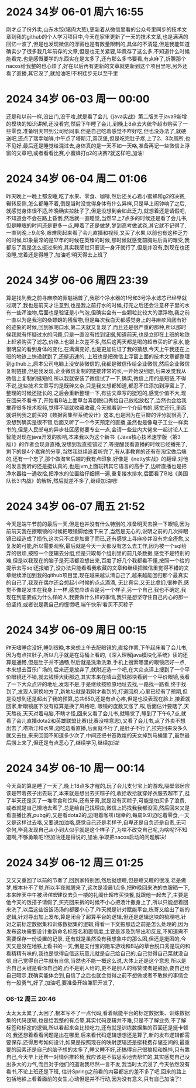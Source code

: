 # 2024 34岁 06-01 周六 16:55
刚才点了份外卖,山东水饺(猪肉大葱),更新着从微信里看的公众号里同步的技术文章到我的github的个人学习项目中,今天在家里更新了一天的技术文章,也是满满的回忆一波了,但是也发现微信的浮窗也是有数量限制的,具体的不清楚,但是我能知道确实少了很多我几年前存的文章,但是也无关紧要,毕竟存了这么多,不知道什么时候能看完,也是感慨要学的东西实在是太多了,还有那么多书要看,有点麻了,折腾那个nacos给我整的也心烦了,好在以后再有更新的文章就更新到这个项目里吧,另外还看了直播,其它没了,就加油吧!不积跬步无以至千里
# 2024 34岁 06-03 周一 00:00
还是和以前一样,没出门,没干啥,就是看了会儿《java实战》第二版关于java9新增的模块的知识讲解,还没看完,然后下午睡了会儿,到晚上8点去大统华超市购买了一些零食,准备明天带到公司给同事,但是自己吃着感觉不咋好吃,但也没办法了,就硬送吧,还点了瑞幸咖啡,中午点了塔斯汀,双汉堡,但是吃完肚子疼,上了2、3次厕所,也不见好,最后还是睡觉给混过去,身体真的是一天不如一天咯,准备再记一些微信上浮窗的文章吧,或者看看比赛,小蜜蜂打g2的决赛?就这样吧,加油!
# 2024 34岁 06-04 周二 01:06
昨天晚上一晚上都没睡,吃了水果、零食、咖啡,然后还关心着小蜜蜂和g2的决赛,辗转反侧,怎么都睡不着,倒是当时没觉得身体有什么异样,只是早上闹钟响了之后,就感觉身体很不适,昨晚确实拉肚子了,但是没想到会如此乏力,就想着还是请假吧,不知道会不会在路上昏倒,然后就一直睡觉,当然早上7点多的时候还是看了会儿书,但是睡眠的时间还是更多一点,睡着了还是做梦,梦到高考做试卷,其它就不记得了,一直到晚上9点多,艰难爬起来看了会儿直播和视频,又买了水果,以前也有这种乏力的时候,印象最深的是17年的时候在英臻的时候,那时候就感觉前胸贴后背的难受,我都忘了我是怎么挺过来的,其实我感觉只要流一身汗就行了,但是并没有,到现在也还没睡,觉着还是得睡了,加油吧!明天得去上班了
# 2024 34岁 06-06 周四 23:39
算是找到我之前寻麻疹的罪魁祸首了,我那个净水器的1号和3号净水滤芯已经早就过期了,我也是前天才注意到,也是我之前打水的时候,打完之后还会注意杯子里的水有一些浑浊物,后面也是验证是小气泡,但确实会有一些颗粒比较大的漂浮物,我之前一直以为是我泡的桑螵蛸的残留物,但是每次我白天都感觉身上的寻麻疹风团有好的迹象的时候,回到家喝口水,第二天就又复现了,而且还是很严重的那种,所以那时候我就有怀疑过水的问题,只是一直没有找到证据,知道前天,也是立即在上班的地铁上赶紧购买了滤芯,价格上也跟上次差不多,然后这两天都是喝的超市买的矿泉水,能很明显的看到身体的变化,在满满变好,也是更加佐证了我的猜想,今天上午我还在上班的地铁上快递就到了,还挺迅速的,
上班也是把微信上浮窗上面的技术文章都整理到github上,原本公司电脑上没安装微信的,我都是微信传给企业微信,然后企业微信复制链接,但是我发现,企业微信复制的链接非常的长,一开始没细想,后来发觉我从微信上复制的挺短的,所以我就安装了微信试了一下,确实,微信上用的是短链,不得不说,这些技术文章写的是既碎又杂,只是我又想都知道,都忍不住添加到浮窗上了,整理的时候还挺长的,之后会重新整理一下,有些文章写的挺短的,感觉价值不大,现在回来不看书了,开始看B站上面草台喜剧脱口秀给自己放松放松了,当然也会给我推荐很多技术视频,觉得不错就收藏收藏,今天就看到一个介绍书的,感觉还行,里面就讲到我之前买的《数据密集型系统设计》这本,也是因为在豆瓣的评分就很高了,
没想到确实是很不错,后面又听了一个今天预定的直播,虽然也是像电子工业一样卖书的,但是人民邮电的异步社区感觉要专业一点,会请一些业内大佬来一起讨论人工智能对现在java开发的影响,本来我以为这个新书《Java核心技术速学版（第3版）》的作者会现身直播,没想到我直接错过了,等提醒我看直播的时候已经播完了,剩下的是4个嘉宾的分享,当然我继续追着听完了,有从事教育的还有在淘宝做后端的,还有一个忘了,那个做淘宝后端的我有点印象,好像是《netty实战》的翻译,对他的发言我听的还是挺认真的,也是jvm上面玩转其它语言的高手了,边听直播也是把净水器给一通收拾,把净水的位置给仔细擦一遍,重复接水排水,后面看了B站《美国队长3:内战》的解析,然后就差不多了,继续加油吧!
# 2024 34岁 06-07 周五 21:52
今天是端午节前的最后一天,但是也并没有什么特别的,准备明天去换一下眼镜,因为前前天我在擦眼镜的时候把眼镜脚给拽下来了,当然是无心的,说明之前的几次摔眼镜已经造成了损伤,这次只不过是加重了而已,还有感觉上寻麻疹并没有完全痊愈,又复发的可能,所以需要观察,最后就是今天一天都没有怎么去工作,因为被一个sql给弄的很烦,按照一个逻辑去分组,但是只取每个组别里的前几条数据,感觉不是特别的难,但是以我现在的脑子是死活都没想出来,百度了好几个我都看不懂,按照一个给的提示去写sql还报错了,没办法只能看看我收藏的文章和继续把微信里觉得不错的文章继续添加到我的github项目里,现在越来越认清自己了,越来越能回归那个最真实的自己了,我现在偶尔还会想起小时候的点点滴滴,
无比真实,又无比虚幻,很神奇,感觉不像是发生在我身上一样,感觉应该会是另一个样子,另一个自己,我也不确定,我现在到底要成为什么样的人,我要做什么样的事情,我只是想坚守住自己内心的那一份坚持,或者说是我自己的憧憬吧,端午快乐!看买不买粽子
# 2024 34岁 06-09 周日 00:15
昨天嗜睡症没好,睡到很晚,本来想上午去配眼镜的,直接作罢,下午起床看了会儿书,因为有点拉肚子,所以几乎就是在马桶上看的,《深入理解java模块化系统》读的还算是通畅,但是肚子并不通畅,然后就是洗漱洗漱,手机上搜索哪里的眼镜店好一点,本来想去百乐广场的,后来还是放弃了,就附近选一个吧,在大众点评上搜到了一个平价眼镜还不错,就去钱桥大街那边,其实本来在晴山蓝城那块看到一个平价眼镜,我看了一下大众点评的地址,发现不是,于是继续按照原地址去找,一路找一路看,终于找到了,发现人家换地方了,新地址就是我刚才看到的,打道回府,心里已经有了预期,但是没想到还是超出了我的预算,总共650,还是有点心疼,但是也没表现在脸上,接着就回家,新眼镜底下没有框算是换了风格吧,
眼镜的度数又涨了,唉,后面估计要瞎了,天天熬夜,天天对着电脑,不瞎才怪,回来又看了会儿书,就睡觉了,睡到了下午6,7点,就看了会儿直播dota2和英雄联盟比赛(比赛没啥意思),又看了会儿书,点了外卖不想出去了,塔斯汀和水果,边吃边看直播,后面就不行了,是肚子不行了,拉完回来没多久就又去拉,来来回回不知道多少次了,中间还把书签敦煌的天女掉到马桶里了,虽然最后捞上来了,但还是有点恶心了,继续学习,继续加油!
# 2024 34岁 06-10 周一 00:14
今天真的算是睡了一天了,晚上18点多才醒的,玩了会儿支付宝上的游戏,隔壁邻居应该是带着孩子出去玩了,本来就是想出去买粽子的,收拾收拾就穿好衣服去超市了,逛了半天还是买了一堆零食和饮料,还有牙膏,就是没有买粽子,可能是怕买多了浪费,或者就是自己懒地去煮了,总是给自己找理由,微信上妈找我我都没回,然后回来又是看直播比赛,pubg的,又是看dota2的,边喝着咖啡(瑞幸的,每周9.9)边吃着零食,一天又是这样过去咯,又要说加油咯,感觉自己还是老样子,自卑还是自负还是自责,无可奈何,毕竟发现自己从小到大似乎就是这个样子了,为啥不改变自己呢,为啥呢?不知道啊,不够勇敢吧!但加油还是得说的,加油,争取把nacos启动的问题解决!
# 2024 34岁 06-12 周三 01:25
又又又重回了以前的节奏了,回到家特别困,然后就想睡,但是睡又睡的很浅,老是做梦,根本补不了觉,所以半夜就醒来了,这次是凌晨1点多,把昨晚回来洗的衣服晒一下,本来昨天中午被*汤伟宏*建议去负一楼的礼阁仕超市买快餐,就跟他一起去了,主要是他今天的饭搭子请假了,买完回来拆的时候不小心把汤汁撒身上了,所以只能想着回来洗了,以后这些饭饭汤汤的都要小心了,昨天就是针对赋能平台,栋哥又给出了新的逻辑,针对导出加上发布,算是闭合了超算平台的逻辑,但还是逻辑这块的梳理吧,针对之前标定数据集和训练数据集的逻辑,得看一下文振那边之前是怎么处理的,因为发布这块需要设计重新命名标签名和置信度,主要是涉及到导出和反显,不知道需不需要保存一份设置的记录,
还有就是虽然没有我想象中的那么困,但还是挺困的,今天又是没在地铁上看书的一天,倒是支付宝的跑车游戏和B站的草台脱口秀是玩的和看精精有味的,我也是觉得自信这玩意儿就是自己给自己的,自己觉得自己菜就没自信,自己觉得自己牛就有自信,当然也不能一概这么说,大体上还是这个意思,所以是否自己关键是看你自己的,而不是别人给的,更不是别人的称赞或者是鼓励,要自己给自己暗示,我确实能体会到,自信了之后也就会觉得之前不想做或者不敢做的事情会有一股勇气,好了,加油吧,要准备开始兼职开发了,
### 06-12 周三 20:46
太太太太累了,太困了,根本写不了一点代码,看着赋能平台的标定数据集、训练数据集的代码逻辑,也是给我整的有点晕,其实代码逻辑并不难,只是不了解业务,不了解标签和标定的逻辑,所以看起来会比较吃力,还有就是训练数据集的页面还是挺卡顿的,我还想着看看问题是出在哪里,后来看代码逻辑想想还是算了,新的发布逻辑都需要保存,还得思考如何设计,如果是按照现在的映射逻辑还是挺耗费存储空间的,最重要的因素还是自己的脑子想的太多了,睡又睡不好,还搞得自己很狼狈和憔悴,只有靠自己,今天早上还帮一对情侣推轮椅,我应该是不假思索地去帮忙的,其实感觉自己没出多大的力气,而且对于他们的道谢我尽然一言不发,我当时太沉浸了,今天依然没有看书,不论上班还是下班,
估计Spring之前看的内容都忘的差不多了吧,回来的路上包括地铁上看着面前的女生,心动但是并不行动,因为没有意义,只有自己加油了!